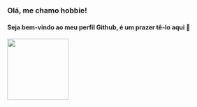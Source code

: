 ### Olá, me chamo hobbie! 
#### Seja bem-vindo ao meu perfil Github, é um prazer tê-lo aqui 👋

<div>
<a href="https://github.com/hobbie-dev">
<img height="140em" src="https://github-readme-stats.vercel.app/api?username=hobbie-dev&show_icons=true&theme=dracula&include_all_commits=true&count_private=true"/>
</div>
